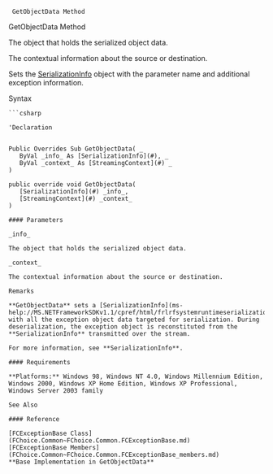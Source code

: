 ﻿     GetObjectData Method                                                   

GetObjectData Method

The object that holds the serialized object data.

The contextual information about the source or destination.

Sets the [SerializationInfo](ms-help://MS.NETFrameworkSDKv1.1/cpref/html/frlrfsystemruntimeserializationserializationinfoclasstopic.htm) object with the parameter name and additional exception information.

Syntax

```vbnet
```csharp

'Declaration
 

Public Overrides Sub GetObjectData( _
   ByVal _info_ As [SerializationInfo](#), _
   ByVal _context_ As [StreamingContext](#) _
) 

public override void GetObjectData( 
   [SerializationInfo](#) _info_,
   [StreamingContext](#) _context_
)

#### Parameters

_info_

The object that holds the serialized object data.

_context_

The contextual information about the source or destination.

Remarks

**GetObjectData** sets a [SerializationInfo](ms-help://MS.NETFrameworkSDKv1.1/cpref/html/frlrfsystemruntimeserializationserializationinfoclasstopic.htm) with all the exception object data targeted for serialization. During deserialization, the exception object is reconstituted from the **SerializationInfo** transmitted over the stream.

For more information, see **SerializationInfo**.

#### Requirements

**Platforms:** Windows 98, Windows NT 4.0, Windows Millennium Edition, Windows 2000, Windows XP Home Edition, Windows XP Professional, Windows Server 2003 family

See Also

#### Reference

[FCExceptionBase Class](FChoice.Common~FChoice.Common.FCExceptionBase.md)  
[FCExceptionBase Members](FChoice.Common~FChoice.Common.FCExceptionBase_members.md)  
**Base Implementation in GetObjectData**